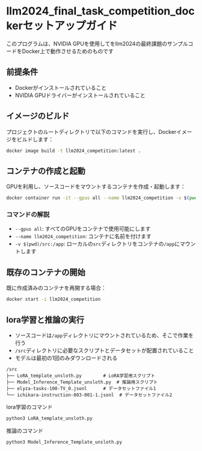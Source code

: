 # llm2024_final_task_competition_dockerセットアップガイド
このプログラムは、NVIDIA GPUを使用してをllm2024の最終課題のサンプルコードをDocker上で動作させるためのものです

## 前提条件

- Dockerがインストールされていること
- NVIDIA GPUドライバーがインストールされていること

## イメージのビルド

プロジェクトのルートディレクトリで以下のコマンドを実行し、Dockerイメージをビルドします：

```bash
docker image build -t llm2024_competition:latest .
```

## コンテナの作成と起動

GPUを利用し、ソースコードをマウントするコンテナを作成・起動します：

```bash
docker container run -it --gpus all --name llm2024_competition -v $(pwd)/src:/app llm2024_competition:latest
```

### コマンドの解説

- `--gpus all`: すべてのGPUをコンテナで使用可能にします
- `--name llm2024_competition`: コンテナに名前を付けます
- `-v $(pwd)/src:/app`: ローカルの`src`ディレクトリをコンテナの`/app`にマウントします

## 既存のコンテナの開始

既に作成済みのコンテナを再開する場合：

```bash
docker start -i llm2024_competition
```

## lora学習と推論の実行

- ソースコードは`/app`ディレクトリにマウントされているため、そこで作業を行う
- `/src`ディレクトリに必要なスクリプトとデータセットが配置されていること
- モデルは最初の1回のみダウンロードされる

```
/src
├── LoRA_template_unsloth.py        # LoRA学習用スクリプト
├── Model_Inference_Template_unsloth.py  # 推論用スクリプト
├── elyza-tasks-100-TV_0.jsonl      # データセットファイル1
└── ichikara-instruction-003-001-1.jsonl  # データセットファイル2
```

lora学習のコマンド
```bash
python3 LoRA_template_unsloth.py
```

推論のコマンド
```bash
python3 Model_Inference_Template_unsloth.py
```
